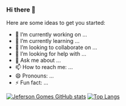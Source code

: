 ### Hi there 👋

Here are some ideas to get you started:

- 🔭 I’m currently working on ...
- 🌱 I’m currently learning ...
- 👯 I’m looking to collaborate on ...
- 🤔 I’m looking for help with ...
- 💬 Ask me about ...
- 📫 How to reach me: ...
- 😄 Pronouns: ...
- ⚡ Fun fact: ...

[![Jeferson Gomes GitHub stats](https://github-readme-stats.vercel.app/api?username=jefersongjr)](https://github.com/jefersongjr/github-readme-stats) [![Top Langs](https://github-readme-stats.vercel.app/api/top-langs/?username=jefersongjr)](https://github.com/jefersongjr/github-readme-stats)

